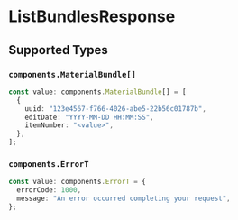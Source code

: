 # ListBundlesResponse


## Supported Types

### `components.MaterialBundle[]`

```typescript
const value: components.MaterialBundle[] = [
  {
    uuid: "123e4567-f766-4026-abe5-22b56c01787b",
    editDate: "YYYY-MM-DD HH:MM:SS",
    itemNumber: "<value>",
  },
];
```

### `components.ErrorT`

```typescript
const value: components.ErrorT = {
  errorCode: 1000,
  message: "An error occurred completing your request",
};
```

